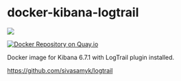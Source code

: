 # docker-kibana-logtrail
[![](https://images.microbadger.com/badges/image/galexrt/kibana-logtrail.svg)](https://microbadger.com/images/galexrt/kibana-logtrail "Get your own image badge on microbadger.com")

[![Docker Repository on Quay.io](https://quay.io/repository/galexrt/kibana-logtrail/status "Docker Repository on Quay.io")](https://quay.io/repository/galexrt/kibana-logtrail)

Docker image for Kibana 6.7.1 with LogTrail plugin installed.

https://github.com/sivasamyk/logtrail

